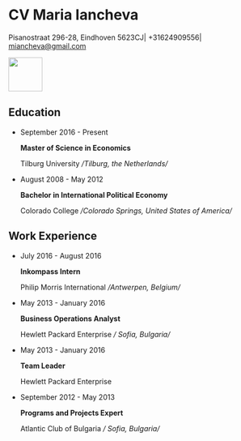 CV Maria Iancheva
=================

Pisanostraat 296-28, Eindhoven 5623CJ| +31624909556| miancheva@gmail.com


<img src="http://imageshack.com/a/img923/2287/AyEiT3.jpg" width="67">

Education
---------
* September 2016 - Present

  **Master of Science in Economics**

  Tilburg University */Tilburg, the Netherlands/*

* August 2008 - May 2012

  **Bachelor in International Political Economy**

  Colorado College */Colorado Springs, United States of America/*

Work Experience
---------------

* July 2016 - August 2016

  **Inkompass Intern**

  Philip Morris International */Antwerpen, Belgium/*

* May 2013 - January 2016

  **Business Operations Analyst**

  Hewlett Packard Enterprise */ Sofia, Bulgaria/*

* May 2013 - January 2016

  **Team Leader**

  Hewlett Packard Enterprise 

* September 2012 - May 2013

  **Programs and Projects Expert**

  Atlantic Club of Bulgaria */ Sofia, Bulgaria/*


